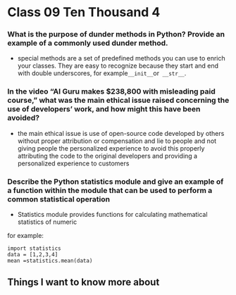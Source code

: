 # Class 09 Ten Thousand 4 
### What is the purpose of dunder methods in Python? Provide an example of a commonly used dunder method.
- special methods are a set of predefined methods you can use to enrich your classes. They are easy to recognize because they start and end with double underscores, for example``` __init__ ```or``` __str__```.

### In the video “AI Guru makes $238,800 with misleading paid course,” what was the main ethical issue raised concerning the use of developers’ work, and how might this have been avoided?
- the main ethical issue is use of open-source code developed by others without proper attribution or compensation and lie to people and not giving people the personalized experience 
to avoid this properly attributing the code to the original developers and providing a personalized experience to customers
### Describe the Python statistics module and give an example of a function within the module that can be used to perform a common statistical operation

- Statistics module provides functions for calculating mathematical statistics of numeric

for example:
```
import statistics
data = [1,2,3,4]
mean =statistics.mean(data)

```
## Things I want to know more about
